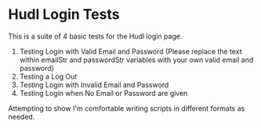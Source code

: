# Hudl Login Tests

This is a suite of 4 basic tests for the Hudl login page.

1. Testing Login with Valid Email and Password (Please replace the text within emailStr and passwordStr variables with your own valid email and password)
2. Testing a Log Out
3. Testing Login with Invalid Email and Password
4. Testing Login when No Email or Password are given

Attempting to show I'm comfortable writing scripts in different formats as needed.
